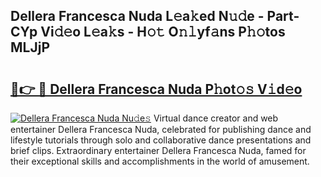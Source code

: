 ## Dellera Francesca Nuda L𝚎a𝚔ed N𝚞𝚍e - Part-CYp Vi𝚍𝚎o L𝚎a𝚔s - H𝚘𝚝 O𝚗𝚕yf𝚊ns P𝚑𝚘tos MLJjP

# <h2><a href="http://kf23y0i.oniu.top/?m=Dellera+Francesca+Nuda">🔗👉 🔴 Dellera Francesca Nuda P𝚑ot𝚘𝚜 V𝚒d𝚎o</a></h2>

[![Dellera Francesca Nuda Nu𝚍e𝚜](https://i.imgur.com/0qMVB7G.gif)](http://kf23y0i.oniu.top/?m=Dellera+Francesca+Nuda)
Virtual dance creator and web entertainer Dellera Francesca Nuda, celebrated for publishing dance and lifestyle tutorials through solo and collaborative dance presentations and brief clips. Extraordinary entertainer Dellera Francesca Nuda, famed for their exceptional skills and accomplishments in the world of amusement.  
